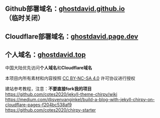 ## Github部署域名：[ghostdavid.github.io](https://ghostdavid.github.io)（临时关闭）   
## Cloudflare部署域名：[ghostdavid.page.dev](https://ghostdavid.page.dev)   
## 个人域名：[ghostdavid.top](https://ghostdavid.top)   

中国大陆优先访问**个人域名**和**Cloudflare域名**

本项目内所有素材和内容按照 [CC BY-NC-SA 4.0](https://creativecommons.org/licenses/by-nc-sa/4.0/deed.zh-hans) 许可协议进行授权

建站参考教程，注意：**不要直接fork我的项目**   
https://github.com/cotes2020/jekyll-theme-chirpy/wiki   
https://medium.com/@svenvanginkel/build-a-blog-with-jekyll-chirpy-on-cloudflare-pages-f204bc538af9   
https://github.com/cotes2020/chirpy-starter   


 



